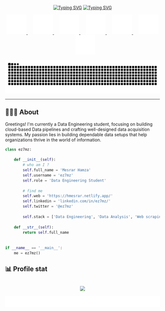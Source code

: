 
<p align="center">
    <a href="https://git.io/typing-svg"><img src="https://readme-typing-svg.demolab.com?font=Fira+Code&size=26&duration=1&pause=1000&color=DF3561FF&center=true&vCenter=true&repeat=false&width=556&height=64&lines=Hamza+Mesrar" alt="Typing SVG" /></a>
    <a href="https://git.io/typing-svg"><img src="https://readme-typing-svg.demolab.com?font=Fira+Code&size=26&pause=1000&color=DF3561FF&center=true&vCenter=true&width=556&height=64&lines=Hello+There+%F0%9F%91%8B%F0%9F%8F%BB;Aspiring+Data+Engineer+and+Analyst;MERN+Stack+Developer;Always+learning+new+technologies" alt="Typing SVG" /></a>
</p>


<p align="center">
	<a target="_blank" href="mailto:mesrarhamza48@gmail.com">
		<img width="64px" alt="Email" title="send me an email" src="static/social-icons/mail.gif"/>
	</a>
	&emsp;
	<a target="_blank" href="https://www.linkedin.com/in/hmesrar/">
		<img width="64px" alt="Linkedin" title="Connect with me" src="static/social-icons/linkedin.gif"/>
	</a>
	&emsp;
	<a target="_blank" href="https://hmesrar.netlify.app/">
		<img width="64px" alt="Portfolio" title="Visit my portfolio" src="static/social-icons/www.gif"/>
	</a>
	&emsp;
	<a target="_blank" href="https://twitter.com/ez7mz">
		<img width="64px" alt="Twitter" title="Follow me on twitter" src="static/social-icons/twitter.gif"/>
	</a>
	&emsp;
	<a target="_blank" href="https://www.instagram.com/ez7m.z/">
		<img width="64px" alt="Instagram" title="Follow me on instagram" src="static/social-icons/instagram.gif"/>
	</a>
	&emsp;
	<a target="_blank" href="https://discord.com/users/914933274948825191">
		<img width="64px" alt="Discord" title="Join me on discord" src="static/social-icons/discord.gif"/>
	</a>
	&emsp;
	<a target="_blank" href="https://medium.com/@hmesrar">
		<img width="64px" alt="Medium" title="Read my articles on Medium" src="static/social-icons/medium.gif"/>
	</a>
</p>

<picture>
  <source media="(prefers-color-scheme: dark)" srcset="https://github.com/ez7mz/ez7mz/blob/output/github-snake-dark.svg" />
  <source media="(prefers-color-scheme: light)" srcset="https://github.com/ez7mz/ez7mz/blob/output/github-snake.svg" />
  <img alt="github-snake" src="https://github.com/ez7mz/ez7mz/blob/output/github-snake.svg" />
</picture>

---
## 👨🏻‍🎓 About
<p align="left">
Greetings! I'm currently a Data Engineering student, focusing on building cloud-based Data pipelines and crafting well-designed data acquisition systems. My passion lies in building dependable data setups that help organizations thrive in the world of information.

```python
class ez7mz:

    def __init__(self):
        # who am I ?
        self.full_name = 'Mesrar Hamza'
        self.username = 'ez7mz'
        self.role = 'Data Engineering Student'

        # find me
        self.web = 'https://hmesrar.netlify.app/'
        self.linkedin = 'linkedin.com/in/ez7mz/'
        self.twitter = '@ez7mz'

        self.stack = ['Data Engineering', 'Data Analysis', 'Web scraping', 'Web dev']

    def __str__(self):
        return self.full_name


if __name__ == '__main__':
    me = ez7mz()
```

## 📊 Profile stat
<br />
<div align="center">
    <img src="https://streak-stats.demolab.com/?user=ez7mz&theme=tokyonight" />
</div>
<p>
    <img alt="footer" src="./static/footer.svg">
</p>
